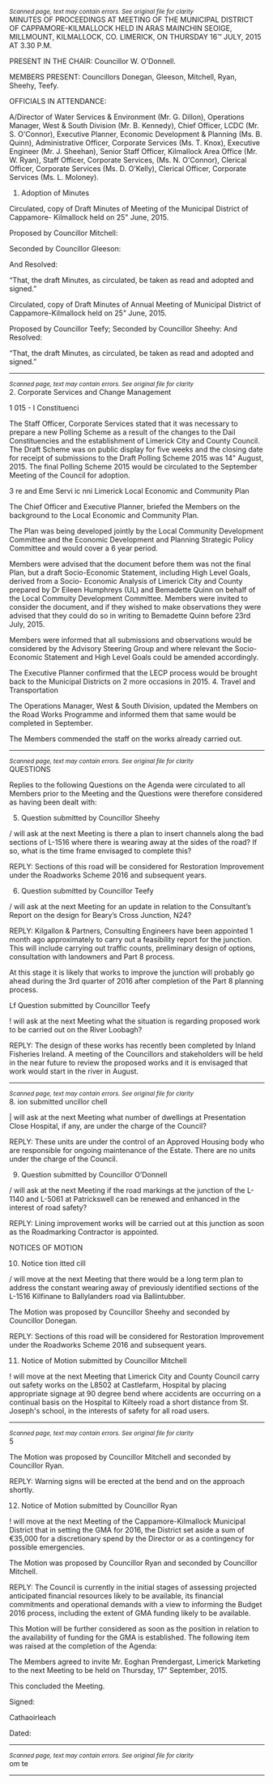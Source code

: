 *<small>Scanned page, text may contain errors. See original file for clarity</small>*  
MINUTES OF PROCEEDINGS AT MEETING OF THE MUNICIPAL
DISTRICT OF CAPPAMORE-KILMALLOCK HELD IN ARAS MAINCHIN
SEOIGE, MILLMOUNT, KILMALLOCK, CO. LIMERICK, ON THURSDAY
16™ JULY, 2015 AT 3.30 P.M.

PRESENT IN THE CHAIR: Councillor W. O'Donnell.

MEMBERS PRESENT:
Councillors Donegan, Gleeson, Mitchell, Ryan, Sheehy, Teefy.

OFFICIALS IN ATTENDANCE:

A/Director of Water Services & Environment (Mr. G. Dillon), Operations Manager,
West & South Division (Mr. B. Kennedy), Chief Officer, LCDC (Mr. S. O'Connor),
Executive Planner, Economic Development & Planning (Ms. B. Quinn),
Administrative Officer, Corporate Services (Ms. T. Knox), Executive Engineer (Mr. J.
Sheehan), Senior Staff Officer, Kilmallock Area Office (Mr. W. Ryan), Staff Officer,
Corporate Services, (Ms. N. O'Connor), Clerical Officer, Corporate Services (Ms. D.
O'Kelly), Clerical Officer, Corporate Services (Ms. L. Moloney).

1. Adoption of Minutes

Circulated, copy of Draft Minutes of Meeting of the Municipal District of Cappamore-
Kilmallock held on 25" June, 2015.

Proposed by Councillor Mitchell:

Seconded by Councillor Gleeson:

And Resolved:

“That, the draft Minutes, as circulated, be taken as read and adopted and signed.”

Circulated, copy of Draft Minutes of Annual Meeting of Municipal District of
Cappamore-Kilmallock held on 25" June, 2015.

Proposed by Councillor Teefy;
Seconded by Councillor Sheehy:
And Resolved:

“That, the draft Minutes, as circulated, be taken as read and adopted and signed.”

---
*<small>Scanned page, text may contain errors. See original file for clarity</small>*  
2. Corporate Services and Change Management

1 015 - I Constituenci

The Staff Officer, Corporate Services stated that it was necessary to prepare a new
Polling Scheme as a result of the changes to the Dail Constituencies and the
establishment of Limerick City and County Council. The Draft Scheme was on public
display for five weeks and the closing date for receipt of submissions to the Draft
Polling Scheme 2015 was 14" August, 2015. The final Polling Scheme 2015 would
be circulated to the September Meeting of the Council for adoption.

3 re and Eme Servi ic
nni
Limerick Local Economic and Community Plan

The Chief Officer and Executive Planner, briefed the Members on the background to
the Local Economic and Community Plan.

The Plan was being developed jointly by the Local Community Development
Committee and the Economic Development and Planning Strategic Policy
Committee and would cover a 6 year period.

Members were advised that the document before them was not the final Plan, but a
draft Socio-Economic Statement, including High Level Goals, derived from a Socio-
Economic Analysis of Limerick City and County prepared by Dr Eileen Humphreys
(UL) and Bemadette Quinn on behalf of the Local Commuity Development
Committee. Members were invited to consider the document, and if they wished to
make observations they were advised that they could do so in writing to Bemadette
Quinn before 23rd July, 2015.

Members were informed that all submissions and observations would be considered
by the Advisory Steering Group and where relevant the Socio-Economic Statement
and High Level Goals could be amended accordingly.

The Executive Planner confirmed that the LECP process would be brought back to
the Municipal Districts on 2 more occasions in 2015.
4. Travel and Transportation

The Operations Manager, West & South Division, updated the Members on the Road
Works Programme and informed them that same would be completed in September.

The Members commended the staff on the works already carried out.

---
*<small>Scanned page, text may contain errors. See original file for clarity</small>*  
QUESTIONS

Replies to the following Questions on the Agenda were circulated to all Members
prior to the Meeting and the Questions were therefore considered as having been
dealt with:

5. Question submitted by Councillor Sheehy

/ will ask at the next Meeting is there a plan to insert channels along the bad
sections of L-1516 where there is wearing away at the sides of the road? If so,
what is the time frame envisaged to complete this?

REPLY: Sections of this road will be considered for
Restoration Improvement under the Roadworks Scheme 2016 and
subsequent years.

6. Question submitted by Councillor Teefy

/ will ask at the next Meeting for an update in relation to the Consultant’s
Report on the design for Beary’s Cross Junction, N24?

REPLY: Kilgallon & Partners, Consulting Engineers have been appointed 1
month ago approximately to carry out a feasibility report for the
junction. This will include carrying out traffic counts, preliminary design
of options, consultation with landowners and Part 8 process.

At this stage it is likely that works to improve the junction will probably
go ahead during the 3rd quarter of 2016 after completion of the Part 8
planning process.

Lf Question submitted by Councillor Teefy

! will ask at the next Meeting what the situation is regarding proposed work to
be carried out on the River Loobagh?

REPLY: The design of these works has recently been completed by Inland
Fisheries Ireland. A meeting of the Councillors and stakeholders will be
held in the near future to review the proposed works and it is envisaged
that work would start in the river in August.

---
*<small>Scanned page, text may contain errors. See original file for clarity</small>*  
8. ion submitted uncillor chell

| will ask at the next Meeting what number of dwellings at Presentation Close
Hospital, if any, are under the charge of the Council?

REPLY: These units are under the control of an Approved Housing body who
are responsible for ongoing maintenance of the Estate. There are no
units under the charge of the Council.

9. Question submitted by Councillor O’Donnell

/ will ask at the next Meeting if the road markings at the junction of the L-1140
and L-5061 at Patrickswell can be renewed and enhanced in the interest of
road safety?

REPLY: Lining improvement works will be carried out at this junction as
soon as the Roadmarking Contractor is appointed.

NOTICES OF MOTION

10. Notice tion itted cill

/ will move at the next Meeting that there would be a long term plan to address
the constant wearing away of previously identified sections of the L-1516
Kilfinane to Ballylanders road via Ballintubber.

The Motion was proposed by Councillor Sheehy and seconded by Councillor
Donegan.

REPLY: Sections of this road will be considered for
Restoration Improvement under the Roadworks Scheme 2016 and
subsequent years.

11. Notice of Motion submitted by Councillor Mitchell

! will move at the next Meeting that Limerick City and County Council carry out
safety works on the L8502 at Castlefarm, Hospital by placing appropriate
signage at 90 degree bend where accidents are occurring on a continual basis
on the Hospital to Kilteely road a short distance from St. Joseph's school, in
the interests of safety for all road users.

---
*<small>Scanned page, text may contain errors. See original file for clarity</small>*  
5

The Motion was proposed by Councillor Mitchell and seconded by Councillor Ryan.

REPLY: Warning signs will be erected at the bend and on the approach
shortly.

12. Notice of Motion submitted by Councillor Ryan

! will move at the next Meeting of the Cappamore-Kilmallock Municipal District
that in setting the GMA for 2016, the District set aside a sum of €35,000 for a
discretionary spend by the Director or as a contingency for possible
emergencies.

The Motion was proposed by Councillor Ryan and seconded by Councillor Mitchell.

REPLY: The Council is currently in the initial stages of assessing projected
anticipated financial resources likely to be available, its financial
commitments and operational demands with a view to informing the
Budget 2016 process, including the extent of GMA funding likely to be
available.

This Motion will be further considered as soon as the position in
relation to the availability of funding for the GMA is established.
The following item was raised at the completion of the Agenda:

The Members agreed to invite Mr. Eoghan Prendergast, Limerick Marketing to the
next Meeting to be held on Thursday, 17" September, 2015.

This concluded the Meeting.

Signed:

Cathaoirleach

Dated:

---
*<small>Scanned page, text may contain errors. See original file for clarity</small>*  
om te

---
